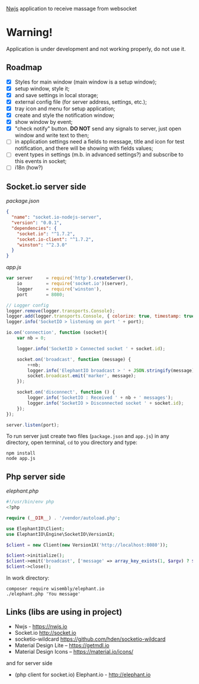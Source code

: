 [Nwjs](https://nwjs.io) application to receive massage from websocket

# Warning!

Application is under development and not working properly, do not use it.

## Roadmap

- [x] Styles for main window (main window is a setup window);
- [x] setup window, style it;
- [x] and save settings in local storage;
- [x] external config file (for server address, settings, etc.);
- [x] tray icon and menu for setup application;
- [x] create and style the notification window;
- [x] show window by event;
- [x] "check notify" button. **DO NOT** send any signals to server, just open window and write text to then;
- [ ] in application settings need a fields to message, title and icon for test notification, and there will be showing with fields values;
- [ ] event types in settings (m.b. in advanced settings?) and subscribe to this events in socket;
- [ ] i18n (how?)

## Socket.io server side

*package.json*

```json
{
  "name": "socket.io-nodejs-server",
  "version": "0.0.1",
  "dependencies": {
    "socket.io": "^1.7.2",
    "socket.io-client": "^1.7.2",
    "winston": "^2.3.0"
  }
}
```

*app.js*

```js
var server     = require('http').createServer(),
    io         = require('socket.io')(server),
    logger     = require('winston'),
    port       = 8080;

// Logger config
logger.remove(logger.transports.Console);
logger.add(logger.transports.Console, { colorize: true, timestamp: true });
logger.info('SocketIO > listening on port ' + port);

io.on('connection', function (socket){
    var nb = 0;

    logger.info('SocketIO > Connected socket ' + socket.id);

    socket.on('broadcast', function (message) {
        ++nb;
        logger.info('ElephantIO broadcast > ' + JSON.stringify(message));
        socket.broadcast.emit('marker', message);
    });

    socket.on('disconnect', function () {
        logger.info('SocketIO : Received ' + nb + ' messages');
        logger.info('SocketIO > Disconnected socket ' + socket.id);
    });
});

server.listen(port);
```

To run server just create two files (`package.json` and `app.js`) in any directory, open terminal, `cd` to you directory and type:

```shell
npm install
node app.js
```

## Php server side

*elephant.php*

```php
#!/usr/bin/env php
<?php

require (__DIR__) . '/vendor/autoload.php';

use ElephantIO\Client;
use ElephantIO\Engine\SocketIO\Version1X;

$client = new Client(new Version1X('http://localhost:8080'));

$client->initialize();
$client->emit('broadcast', ['message' => array_key_exists(1, $argv) ? $argv[1] : 'Test message']);
$client->close();


```

In work directory:

```shell
composer require wisembly/elephant.io
./elephant.php 'You message'
```



## Links (libs are using in project)

- Nwjs - https://nwjs.io
- Socket.io http://socket.io
- socketio-wildcard https://github.com/hden/socketio-wildcard
- Material Design Lite – https://getmdl.io
- Material Design Icons – https://material.io/icons/

and for server side

- (php client for socket.io) Elephant.io - http://elephant.io
